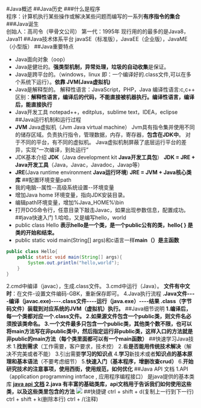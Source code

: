 #Java概述
##Java历史
###什么是程序  
程序：计算机执行某些操作或解决某些问题而编写的一系列**有序指令的集合**
###Java诞生  
创始人：高司令（甲骨文公司）
第一代：1995年
现行用的的最多的是Java8，Java11
##Java技术体系平台
javaSE（标准版），JavaEE（企业版），JavaME（小型版）
##Java重要特点
- Java面向对象（oop）
 - Java是健壮的。**强类型机制，异常处理，垃圾的自动收集**是保证。
 - Java是跨平台的。（windows，linux 即：一个编译好的.class文件,可以在多个系统下运行）。**依靠 JVM(Java虚拟机)**
 - Java是解释型的。
 解释性语言：JavaScript，PHP，Java
 编译性语言:c,c++
 区别：**解释性语言，编译后的代码，不能直接被机器执行。编译性语言，编译后，能直接执行**
 - Java开发工具
 notepad++，editplus，sublime text，IDEA，eclipse
##Java运行机制和运行过程
- **JVM** Java虚拟机（Jvm Java virtual machine）
Jvm具有指令集并使用不同的储存区域。负责执行指令，管理数据，内存，寄存器，**包含在JDK中**。
对于不同的平台，有不同的虚拟机。
Java虚拟机制屏蔽了底层运行平台的差异，实现“一次编译，到处运行”
- JDK基本介绍
**JDK**（Java development kit **Java开发工具包**）
**JDK = JRE + Java开发工具**（Java，Javac，Javadoc，Javap等）
- **JRE**(Java runtime environment **Java运行环境**)
**JRE = JVM + Java核心类库**
##配置环境变量path
- 我的电脑--属性--高级系统设置--环境变量
- 增加Java home 环境变量，指向JDK安装目录。 
- 编辑path环境变量，增加%Java_HOME%\bin
- 打开DOS命令行，任意目录下敲击Javac，如果出现参数信息，配置成功。
##java快速入门
1.哈哈，又是编写hello，world
- public class Hello  **表示hello是一个类，是一个public公有的类，hello{ } 是类的开始和结束。**
- public static void main(String[] args)和c语言一样**main（）是主函数**
```java
public class Hello{
    public static void main(String[] args){
        System.out.println("hello,world");
    }
}
```
2.cmd中编译（javac），生成.class文件。
3.cmd中运行（Java）。
**文件有中文时**：在文件-设置文件编码-GBK，重新保存即可。
4.Java执行流程
**.Java文件----编译（javac.exe)----.class文件----运行（java.exe）----结果
.class（字节码文件）装载到对应系统的JVM（虚拟机）执行。**
##Java细节说明
**1.编译后，每一个类都对应一个.class文件。
2.如果源文件包含一个public类，则文件名必须按该类命名。
3.一个文件最多只包含一个public类，其他类个数不限，也可以将main方法写在非public类中，然后指定运行非public类，这样入口的方法就是非public的main方法（每个类里面都可以有一个main函数）**
##快速学习Java技术
1.**找到需求**（工作需要，客户要求，技术控）
2.看**是否能用传统技术解决**（解决不完美或者不能）
3.引出需要**学习的知识点**
4.**学习**新技术或者**知识点的基本原理和基本语法**（不要考虑细节）
5.**快速入门（基本程序，增删改查crud）**
6.**开始研究技术的注意事项，使用西街，使用规范，如何优化**
##Java API 文档
1.API（application programming intrface , 应用程序编程接口）
是java提供的基本类库
**[java api 文档](https://www.matools.com/)
2.java 有丰富的基础类库，api文档用于告诉我们如何使用这些类，以及这些类里包含的方法**
![](../java%E7%B1%BB.png)
##快捷键
ctrl + shift + d(复制上一行到下一行)
ctrl + shift + k(删除本行)
ctrl + /(注释)